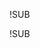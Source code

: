 <!-- .slide: data-background="images/past.jpg" data-transition="slide" data-background-transition="fade" -->


!SUB
<!-- .slide: data-background="images/ecs-on-ec2-network.png" data-transition="slide" data-background-transition="fade" -->

!SUB
<!-- .slide: data-background="images/ecs-on-ec2.png" data-transition="slide" data-background-transition="fade" -->
